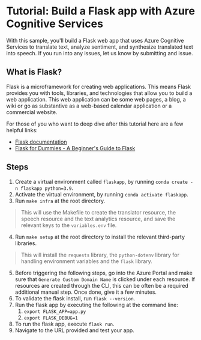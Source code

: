 # Tutorial: Build a Flask app with Azure Cognitive Services

With this sample, you'll build a Flask web app that uses Azure Cognitive Services to translate text, analyze sentiment, and synthesize translated text into speech. If you run into any issues, let us know by submitting and issue.

## What is Flask?

Flask is a microframework for creating web applications. This means Flask provides you with tools, libraries, and technologies that allow you to build a web application. This web application can be some web pages, a blog, a wiki or go as substantive as a web-based calendar application or a commercial website.

For those of you who want to deep dive after this tutorial here are a few helpful links:

* [Flask documentation](http://flask.pocoo.org/)
* [Flask for Dummies - A Beginner's Guide to Flask](https://codeburst.io/flask-for-dummies-a-beginners-guide-to-flask-part-uno-53aec6afc5b1)
## Steps
1. Create a virtual environment called `flaskapp`, by running `conda create -n flaskapp python=3.9`.
2. Activate the virtual environment, by running `conda activate flaskapp`.
3. Run `make infra` at the root directory. 
> This will use the Makefile to create the translator resource, the
   speech resource and the text analytics resource, and save the relevant keys to the `variables.env` file.
4. Run `make setup` at the root directory to install the relevant third-party libraries. 
> This will install the `requests` library, the `python-dotenv` library for handling environment variables and the `flask` library.
5. Before triggering the following steps, go into the Azure Portal and make sure that `Generate Custom Domain
   Name` is clicked under each resource. If resources are created through the CLI, this can be often be a required additional
   manual step. Once done, give it a few minutes.
6. To validate the flask install, run `flask --version`.
7. Run the flask app by executing the following at the command line:
	1. `export FLASK_APP=app.py`
	2. `export FLASK_DEBUG=1`
8. To run the flask app, execute `flask run`.
9. Navigate to the URL provided and test your app.
